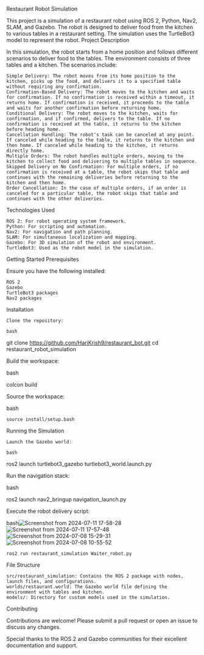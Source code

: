 Restaurant Robot Simulation

This project is a simulation of a restaurant robot using ROS 2, Python, Nav2, SLAM, and Gazebo. The robot is designed to deliver food from the kitchen to various tables in a restaurant setting. The simulation uses the TurtleBot3 model to represent the robot.
Project Description

In this simulation, the robot starts from a home position and follows different scenarios to deliver food to the tables. The environment consists of three tables and a kitchen. The scenarios include:

    Simple Delivery: The robot moves from its home position to the kitchen, picks up the food, and delivers it to a specified table without requiring any confirmation.
    Confirmation-Based Delivery: The robot moves to the kitchen and waits for confirmation. If no confirmation is received within a timeout, it returns home. If confirmation is received, it proceeds to the table and waits for another confirmation before returning home.
    Conditional Delivery: The robot moves to the kitchen, waits for confirmation, and if confirmed, delivers to the table. If no confirmation is received at the table, it returns to the kitchen before heading home.
    Cancellation Handling: The robot's task can be canceled at any point. If canceled while heading to the table, it returns to the kitchen and then home. If canceled while heading to the kitchen, it returns directly home.
    Multiple Orders: The robot handles multiple orders, moving to the kitchen to collect food and delivering to multiple tables in sequence.
    Skipped Delivery on No Confirmation: For multiple orders, if no confirmation is received at a table, the robot skips that table and continues with the remaining deliveries before returning to the kitchen and then home.
    Order Cancellation: In the case of multiple orders, if an order is canceled for a particular table, the robot skips that table and continues with the other deliveries.

Technologies Used

    ROS 2: For robot operating system framework.
    Python: For scripting and automation.
    Nav2: For navigation and path planning.
    SLAM: For simultaneous localization and mapping.
    Gazebo: For 3D simulation of the robot and environment.
    TurtleBot3: Used as the robot model in the simulation.

Getting Started
Prerequisites

Ensure you have the following installed:

    ROS 2
    Gazebo
    TurtleBot3 packages
    Nav2 packages

Installation

    Clone the repository:

    bash

git clone https://github.com/HariKrish9/restaurant_bot.git
cd restaurant_robot_simulation

Build the workspace:

bash

colcon build

Source the workspace:

bash

    source install/setup.bash

Running the Simulation

    Launch the Gazebo world:

    bash

ros2 launch turtlebot3_gazebo turtlebot3_world.launch.py 

Run the navigation stack:

bash

ros2 launch nav2_bringup navigation_launch.py

Execute the robot delivery script:

bash![Screenshot from 2024-07-11 17-58-28](https://github.com/user-attachments/assets/bae2c088-54e4-49b8-8908-7d31f859fc77)
![Screenshot from 2024-07-11 17-57-48](https://github.com/user-attachments/assets/69b8953b-21b0-4e3c-a564-4803e1edb3ee)
![Screenshot from 2024-07-08 15-29-31](https://github.com/user-attachments/assets/9b613e6e-96f3-44c3-bcc6-a52805c48794)
![Screenshot from 2024-07-08 10-55-52](https://github.com/user-attachments/assets/3b97c202-ab9d-4445-96fe-ba2d89c90950)


    ros2 run restaurant_simulation Waiter_robot.py

File Structure

    src/restaurant_simulation: Contains the ROS 2 package with nodes, launch files, and configurations.
    worlds/restaurant.world: The Gazebo world file defining the environment with tables and kitchen.
    models/: Directory for custom models used in the simulation.

Contributing

Contributions are welcome! Please submit a pull request or open an issue to discuss any changes.

Special thanks to the ROS 2 and Gazebo communities for their excellent documentation and support.
